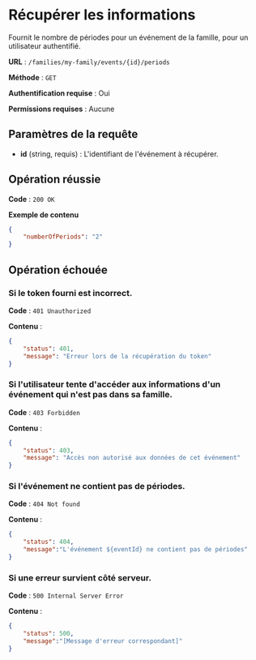 # Récupérer les informations

Fournit le nombre de périodes pour un événement de la famille, pour un utilisateur authentifié.

**URL** : `/families/my-family/events/{id}/periods`

**Méthode** : `GET`

**Authentification requise** : Oui

**Permissions requises** : Aucune

## Paramètres de la requête

-   **id** (string, requis) : L'identifiant de l'événement à récupérer.

## Opération réussie

**Code** : `200 OK`

**Exemple de contenu**

```json
{
	"numberOfPeriods": "2"
}
```

## Opération échouée

### Si le token fourni est incorrect.

**Code** : `401 Unauthorized`

**Contenu** :

```json
{
    "status": 401,
    "message": "Erreur lors de la récupération du token"
}
```

### Si l'utilisateur tente d'accéder aux informations d'un événement qui n'est pas dans sa famille.

**Code** : `403 Forbidden`

**Contenu** :

```json
{
    "status": 403,
    "message": "Accès non autorisé aux données de cet événement"
}
```

### Si l'événement ne contient pas de périodes.

**Code** : `404 Not found`

**Contenu** :

```json
{
    "status": 404,
    "message":"L'événement ${eventId} ne contient pas de périodes"
}
```

### Si une erreur survient côté serveur.

**Code** : `500 Internal Server Error`

**Contenu** :

```json
{
    "status": 500,
    "message":"[Message d'erreur correspondant]"
}
```